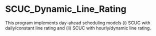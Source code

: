 # SCUC_Dynamic_Line_Rating
This program implements day-ahead scheduling models (i) SCUC with daily/constant line rating and (ii) SCUC with hourly/dynamic line rating.
